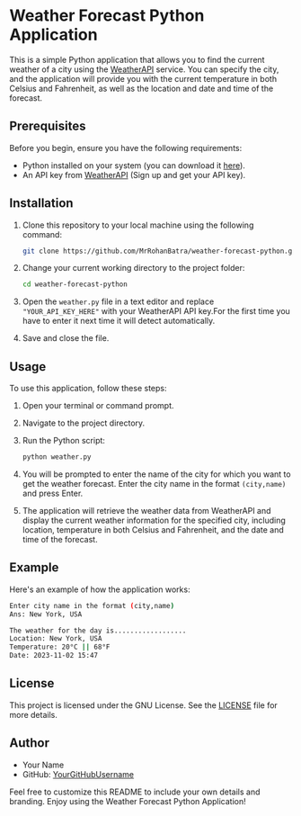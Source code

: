 # Weather Forecast Python Application

This is a simple Python application that allows you to find the current weather of a city using the [WeatherAPI](https://weatherapi.com/) service. You can specify the city, and the application will provide you with the current temperature in both Celsius and Fahrenheit, as well as the location and date and time of the forecast.

## Prerequisites

Before you begin, ensure you have the following requirements:

- Python installed on your system (you can download it [here](https://www.python.org/downloads/)).
- An API key from [WeatherAPI](https://weatherapi.com/) (Sign up and get your API key).

## Installation

1. Clone this repository to your local machine using the following command:

   ```bash
   git clone https://github.com/MrRohanBatra/weather-forecast-python.git
   ```

2. Change your current working directory to the project folder:

   ```bash
   cd weather-forecast-python
   ```

3. Open the `weather.py` file in a text editor and replace `"YOUR_API_KEY_HERE"` with your WeatherAPI API key.For the first time you have to enter it next time it will detect automatically.

4. Save and close the file.

## Usage

To use this application, follow these steps:

1. Open your terminal or command prompt.

2. Navigate to the project directory.

3. Run the Python script:

   ```bash
   python weather.py
   ```

4. You will be prompted to enter the name of the city for which you want to get the weather forecast. Enter the city name in the format `(city,name)` and press Enter.

5. The application will retrieve the weather data from WeatherAPI and display the current weather information for the specified city, including location, temperature in both Celsius and Fahrenheit, and the date and time of the forecast.

## Example

Here's an example of how the application works:

```bash
Enter city name in the format (city,name)
Ans: New York, USA

The weather for the day is..................
Location: New York, USA
Temperature: 20°C || 68°F
Date: 2023-11-02 15:47
```

## License

This project is licensed under the GNU License. See the [LICENSE](LICENSE) file for more details.

## Author

- Your Name
- GitHub: [YourGitHubUsername](https://github.com/YourGitHubUsername)

Feel free to customize this README to include your own details and branding. Enjoy using the Weather Forecast Python Application!
